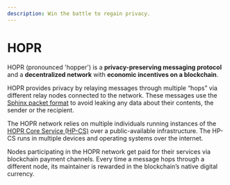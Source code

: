 ```yaml
---
description: Win the battle to regain privacy.
---
```


# HOPR

HOPR \(pronounced 'hopper'\) is a **privacy-preserving messaging protocol** and a **decentralized network** with **economic incentives on a blockchain**.

HOPR provides privacy by relaying messages through multiple “hops” via different relay nodes connected to the network. These messages use the [Sphinx packet format](https://cypherpunks.ca/~iang/pubs/Sphinx_Oakland09.pdf) to avoid leaking any data about their contents, the sender or the recipient.

The HOPR network relies on multiple individuals running instances of the [HOPR Core Service \(HP-CS\)](https://github.com/hoprnet/hopr-core) over a public-available infrastructure. The HP-CS runs in multiple devices and operating systems over the internet.

Nodes participating in the HOPR network get paid for their services via blockchain payment channels. Every time a message hops through a different node, its maintainer is rewarded in the blockchain’s native digital currency.

